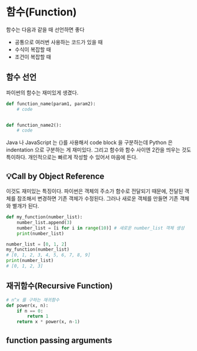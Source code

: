 # 함수(Function)
함수는 다음과 같을 때 선언하면 좋다
- 공통으로 여러번 사용하는 코드가 있을 때
- 수식이 복잡할 때
- 조건이 복잡할 때
## 함수 선언
파이썬의 함수는 재미있게 생겼다.
```python
def function_name(param1, param2):
    # code


def function_name2():
    # code
```
Java 나 JavaScript 는 {}를 사용해서 code block 을 구분하는데 Python 은 indentation 으로 구분하는 게 재미있다. 그리고 함수와 함수 사이엔 2칸을 띄우는 것도 특이하다. 개인적으로는 빠르게 작성할 수 있어서 마음에 든다.

## 💡Call by Object Reference
이것도 재미있는 특징이다.
파이썬은 객체의 주소가 함수로 전달되기 때문에, 전달된 객체를 참조해서 변경하면 기존 객체가 수정된다. 그러나 새로운 객체를 만들면 기존 객체와 별개가 된다.
```python
def my_function(number_list):
    number_list.append(3)
    number_list = [i for i in range(10)] # 새로운 number_list 객체 생성
    print(number_list)

number_list = [0, 1, 2]
my_function(number_list)
# [0, 1, 2, 3, 4, 5, 6, 7, 8, 9]
print(number_list)
# [0, 1, 2, 3]
```

## 재귀함수(Recursive Function)
```python
# n^x 를 구하는 재귀함수
def power(x, n):
    if n == 0:
        return 1
    return x * power(x, n-1)
```

## function passing arguments
